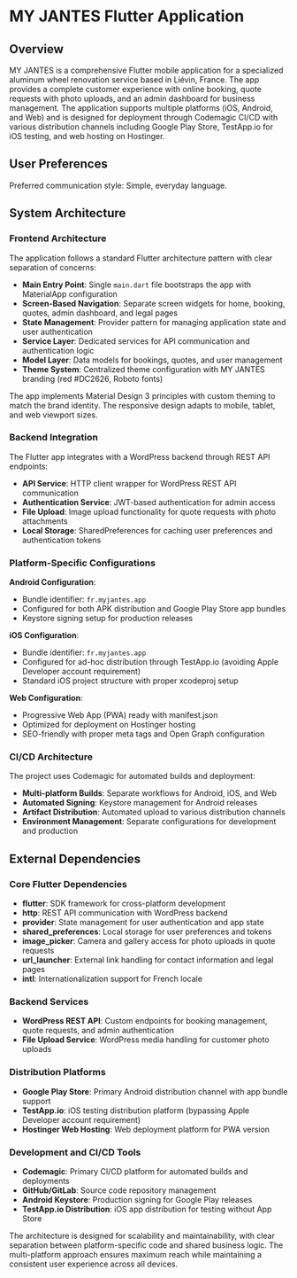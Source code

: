# MY JANTES Flutter Application

## Overview

MY JANTES is a comprehensive Flutter mobile application for a specialized aluminum wheel renovation service based in Liévin, France. The app provides a complete customer experience with online booking, quote requests with photo uploads, and an admin dashboard for business management. The application supports multiple platforms (iOS, Android, and Web) and is designed for deployment through Codemagic CI/CD with various distribution channels including Google Play Store, TestApp.io for iOS testing, and web hosting on Hostinger.

## User Preferences

Preferred communication style: Simple, everyday language.

## System Architecture

### Frontend Architecture
The application follows a standard Flutter architecture pattern with clear separation of concerns:

- **Main Entry Point**: Single `main.dart` file bootstraps the app with MaterialApp configuration
- **Screen-Based Navigation**: Separate screen widgets for home, booking, quotes, admin dashboard, and legal pages
- **State Management**: Provider pattern for managing application state and user authentication
- **Service Layer**: Dedicated services for API communication and authentication logic
- **Model Layer**: Data models for bookings, quotes, and user management
- **Theme System**: Centralized theme configuration with MY JANTES branding (red #DC2626, Roboto fonts)

The app implements Material Design 3 principles with custom theming to match the brand identity. The responsive design adapts to mobile, tablet, and web viewport sizes.

### Backend Integration
The Flutter app integrates with a WordPress backend through REST API endpoints:

- **API Service**: HTTP client wrapper for WordPress REST API communication
- **Authentication Service**: JWT-based authentication for admin access
- **File Upload**: Image upload functionality for quote requests with photo attachments
- **Local Storage**: SharedPreferences for caching user preferences and authentication tokens

### Platform-Specific Configurations

**Android Configuration**:
- Bundle identifier: `fr.myjantes.app`
- Configured for both APK distribution and Google Play Store app bundles
- Keystore signing setup for production releases

**iOS Configuration**: 
- Bundle identifier: `fr.myjantes.app`
- Configured for ad-hoc distribution through TestApp.io (avoiding Apple Developer account requirement)
- Standard iOS project structure with proper xcodeproj setup

**Web Configuration**:
- Progressive Web App (PWA) ready with manifest.json
- Optimized for deployment on Hostinger hosting
- SEO-friendly with proper meta tags and Open Graph configuration

### CI/CD Architecture
The project uses Codemagic for automated builds and deployment:

- **Multi-platform Builds**: Separate workflows for Android, iOS, and Web
- **Automated Signing**: Keystore management for Android releases
- **Artifact Distribution**: Automated upload to various distribution channels
- **Environment Management**: Separate configurations for development and production

## External Dependencies

### Core Flutter Dependencies
- **flutter**: SDK framework for cross-platform development
- **http**: REST API communication with WordPress backend
- **provider**: State management for user authentication and app state
- **shared_preferences**: Local storage for user preferences and tokens
- **image_picker**: Camera and gallery access for photo uploads in quote requests
- **url_launcher**: External link handling for contact information and legal pages
- **intl**: Internationalization support for French locale

### Backend Services
- **WordPress REST API**: Custom endpoints for booking management, quote requests, and admin authentication
- **File Upload Service**: WordPress media handling for customer photo uploads

### Distribution Platforms
- **Google Play Store**: Primary Android distribution channel with app bundle support
- **TestApp.io**: iOS testing distribution platform (bypassing Apple Developer account requirement)
- **Hostinger Web Hosting**: Web deployment platform for PWA version

### Development and CI/CD Tools
- **Codemagic**: Primary CI/CD platform for automated builds and deployments
- **GitHub/GitLab**: Source code repository management
- **Android Keystore**: Production signing for Google Play releases
- **TestApp.io Distribution**: iOS app distribution for testing without App Store

The architecture is designed for scalability and maintainability, with clear separation between platform-specific code and shared business logic. The multi-platform approach ensures maximum reach while maintaining a consistent user experience across all devices.